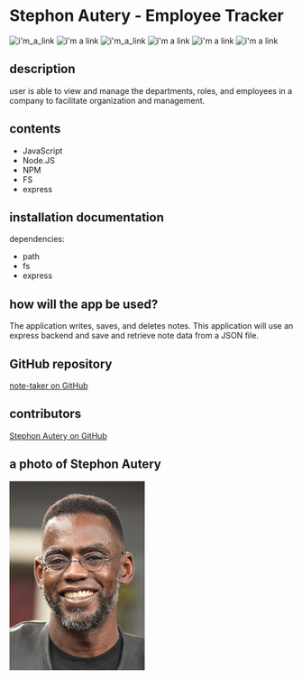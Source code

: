 # Stephon Autery - Employee Tracker

![i'm_a_link](https://img.shields.io/badge/Stephon_Autery-let's_begin_here_...-goldenrod.svg) ![i'm a link](https://img.shields.io/badge/license-MIT-blue.svg) ![i'm_a_link](https://img.shields.io/badge/_ES_-_6_-green) ![i'm a link](https://img.shields.io/badge/_path_-_7.1.0_-green>) ![i'm a link](https://img.shields.io/badge/_fs_-0.0.1_-orange.svg) ![i'm a link](https://img.shields.io/badge/_express_-_4.16.4-pink.svg)

## description

user is able to view and manage the departments, roles, and employees in a company to facilitate organization and management.

## contents

- JavaScript
- Node.JS
- NPM
- FS
- express

## installation documentation

dependencies:

- path
- fs
- express

## how will the app be used?

The application writes, saves, and deletes notes. This application will use an express backend and save and retrieve note data from a JSON file.

## GitHub repository

[note-taker on GitHub](https://github.com/StephonAutery/Stephon_Autery-Employee-Tracker)

## contributors

[Stephon Autery on GitHub](https://github.com/StephonAutery)

## a photo of Stephon Autery

![i'm a link](./images/stephon-headshot-garden.jpg)
